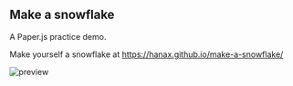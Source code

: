 ## Make a snowflake
A Paper.js practice demo.

Make yourself a snowflake at https://hanax.github.io/make-a-snowflake/

![preview](http://hanax.github.io/make-a-snowflake/demo_flake.png)
